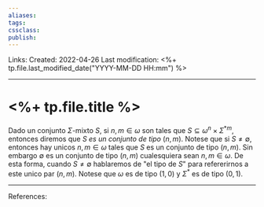 ```yaml
---
aliases: 
tags: 
cssclass: 
publish: 
---
```


Links: 
Created: 2022-04-26
Last modification: <%+ tp.file.last_modified_date("YYYY-MM-DD HH:mm") %>

---
# <%+ tp.file.title %>
Dado un conjunto $\Sigma$-mixto $S$, si $n,m\in \omega$ son tales que $S\subseteq \omega ^{n}\times \Sigma ^{\ast m}$, entonces diremos que $S \textit{ es un conjunto de tipo } (n,m)$. 
Notese que si $S\neq \emptyset$, entonces hay unicos $n,m\in \omega$ tales que $S$ es un conjunto de tipo $(n,m)$. 
Sin embargo $\emptyset$ es un conjunto de tipo $(n,m)$ cualesquiera sean $n,m\in \omega$. 
De esta forma, cuando $S\neq \emptyset$ hablaremos de "el tipo de $S$" para refererirnos a este unico par $(n,m)$. Notese que $\omega$ es de tipo $(1,0)$ y $\Sigma ^{\ast }$ es de tipo $(0,1)$.

---
References: 